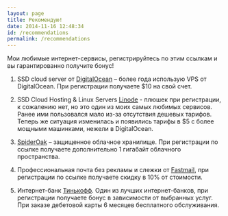 ```yaml
---
layout: page
title: Рекомендую!
date: 2014-11-16 12:48:34
id: /recommendations
permalink: /recommendations
---
```


Мои любимые интернет-сервисы, регистрируйтесь по этим ссылкам и вы гарантированно получите бонус!

1. SSD cloud server от [DigitalOcean](https://www.digitalocean.com/?refcode=c5cb9e6574a7) – более года использую VPS от DigitalOcean. При регистрации получаете $10 на свой счет.

1. SSD Cloud Hosting & Linux Servers [Linode](https://www.linode.com/?r=ac993402fdf5112eb9afdfd2cccf10f798140ea7 "Linode") - плюшек при регистрации, к сожалению нет, но это один из моих самых любимых сервисов. Ранее ими пользовался мало из-за отсутствия дешевых тарифов. Теперь же ситуация изменилась и появились тарифы в $5 с более мощными машинками, нежели в DigitalOcean.

1. [SpiderOak](https://spideroak.com/download/referral/8d734cd9722949c44b42214e0582b4d9) – защищенное облачное хранилище. При регистрации по ссылке получаете дополнительно 1 гигабайт облачного пространства.

1. Профессиональная почта без рекламы и слежки от [Fastmail](https://www.fastmail.com/?STKI=14849553 "FastMail"), при регистрации по ссылке получаете скидку в 10% от стоимости.

1. Интернет-банк [Тинькофф](https://www.tinkoff.ru/sl/1y4ZCjjQQeC). Один из лучших интернет-банков, при регистрации получаете бонус в зависимости от выбранных услуг. При заказе дебетовой карты 6 месяцев бесплатного обслуживания.
